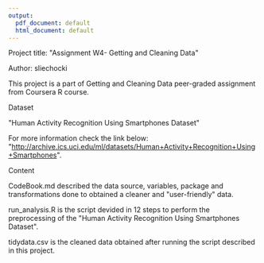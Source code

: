 ```yaml
---
output:
  pdf_document: default
  html_document: default
---
```

Project title: "Assignment W4- Getting and Cleaning Data"

Author: sliechocki

This project is a part of Getting and Cleaning Data peer-graded assignment from Coursera R course.

Dataset

"Human Activity Recognition Using Smartphones Dataset"

For more information check the link below:
"http://archive.ics.uci.edu/ml/datasets/Human+Activity+Recognition+Using+Smartphones".


Content

CodeBook.md described the data source, variables, package and transformations done to obtained a cleaner and 
"user-friendly" data. 

run_analysis.R is the script devided in 12 steps to perform the preprocessing of the "Human Activity Recognition Using Smartphones Dataset". 

tidydata.csv is the cleaned data obtained after running the script described in this project. 

